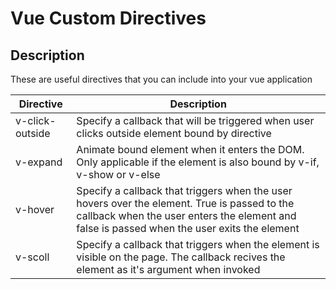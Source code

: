 # Vue Custom Directives

## Description

These are useful directives that you can include into your vue application

| Directive       | Description                                                                                                                                                                                 |
| --------------- | ------------------------------------------------------------------------------------------------------------------------------------------------------------------------------------------- |
| v-click-outside | Specify a callback that will be triggered when user clicks outside element bound by directive                                                                                               |
| v-expand        | Animate bound element when it enters the DOM. Only applicable if the element is also bound by v-if, v-show or v-else                                                                        |
| v-hover         | Specify a callback that triggers when the user hovers over the element. True is passed to the callback when the user enters the element and false is passed when the user exits the element |
| v-scoll         | Specify a callback that triggers when the element is visible on the page. The callback recives the element as it's argument when invoked                                                    |
